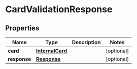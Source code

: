 
# CardValidationResponse

## Properties
Name | Type | Description | Notes
------------ | ------------- | ------------- | -------------
**card** | [**InternalCard**](InternalCard.md) |  |  [optional]
**response** | [**Response**](Response.md) |  |  [optional]



